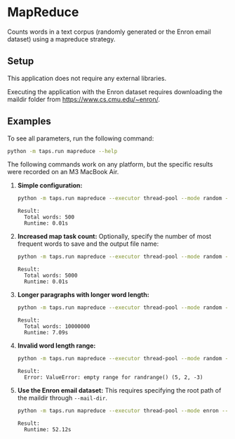 # MapReduce

Counts words in a text corpus (randomly generated or the Enron email dataset) using a mapreduce strategy.

## Setup

This application does not require any external libraries.

Executing the application with the Enron dataset requires downloading the maildir folder from https://www.cs.cmu.edu/~enron/.

## Examples

To see all parameters, run the following command:
```bash
python -m taps.run mapreduce --help
```

The following commands work on any platform, but the specific results were recorded on an M3 MacBook Air.

1. **Simple configuration:**
   ```bash
   python -m taps.run mapreduce --executor thread-pool --mode random --map-task-count 1
   ```
   ```
   Result:
     Total words: 500
     Runtime: 0.01s
   ```
2. **Increased map task count:**
   Optionally, specify the number of most frequent words to save and the
   output file name:
   ```bash
   python -m taps.run mapreduce --executor thread-pool --mode random --map-task-count 10 --n-freq 20 --out my-out.txt
   ```
   ```
   Result:
     Total words: 5000
     Runtime: 0.01s
   ```
3. **Longer paragraphs with longer word length:**
   ```bash
   python -m taps.run mapreduce --executor thread-pool --mode random --map-task-count 10 --word-count 1000000 --word-len-min 2 --word-len-max 2
   ```
   ```
   Result:
     Total words: 10000000
     Runtime: 7.09s
   ```
4. **Invalid word length range:**
   ```bash
   python -m taps.run mapreduce --executor thread-pool --mode random --map-task-count 10 --word-count 1000000 --word-len-min 5 --word-len-max 1
   ```
   ```
   Result:
     Error: ValueError: empty range for randrange() (5, 2, -3)
   ```
5. **Use the Enron email dataset:**
   This requires specifying the root path of the maildir through `--mail-dir`.
   ```bash
   python -m taps.run mapreduce --executor thread-pool --mode enron --map-task-count 10 --mail-dir ~/Downloads/maildir
   ```
   ```
   Result:
     Runtime: 52.12s
   ```
